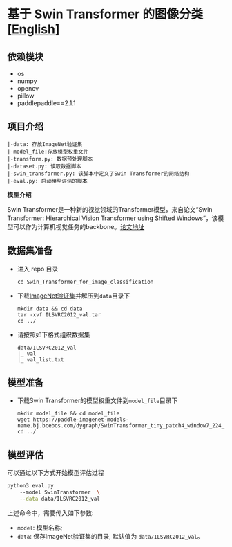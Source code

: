 # 基于 Swin Transformer 的图像分类 [[English](./README_en.md)]

## 依赖模块
- os
- numpy
- opencv
- pillow
- paddlepaddle==2.1.1

## 项目介绍
```
|-data: 存放ImageNet验证集
|-model_file:存放模型权重文件
|-transform.py: 数据预处理脚本
|-dataset.py: 读取数据脚本
|-swin_transformer.py: 该脚本中定义了Swin Transformer的网络结构
|-eval.py: 启动模型评估的脚本
```

**模型介绍**

Swin Transformer是一种新的视觉领域的Transformer模型，来自论文“Swin Transformer: Hierarchical Vision Transformer using Shifted Windows”，该模型可以作为计算机视觉任务的backbone。[论文地址](https://arxiv.org/pdf/2103.14030.pdf)

## 数据集准备
- 进入 repo 目录

  ```
  cd Swin_Transformer_for_image_classification
  ```

- 下载[ImageNet验证集](https://aistudio.baidu.com/aistudio/datasetdetail/93561)并解压到`data`目录下

  ```
  mkdir data && cd data
  tar -xvf ILSVRC2012_val.tar
  cd ../
  ```

- 请按照如下格式组织数据集

  ```
  data/ILSVRC2012_val
  |_ val
  |_ val_list.txt
  ```

## 模型准备

- 下载Swin Transformer的模型权重文件到`model_file`目录下

  ```
  mkdir model_file && cd model_file
  wget https://paddle-imagenet-models-name.bj.bcebos.com/dygraph/SwinTransformer_tiny_patch4_window7_224_pretrained.pdparams
  cd ../
  ```

## 模型评估

可以通过以下方式开始模型评估过程

```bash
python3 eval.py 
    --model SwinTransformer  \
    --data data/ILSVRC2012_val
```

上述命令中，需要传入如下参数:

+ `model`: 模型名称;
+ `data`: 保存ImageNet验证集的目录, 默认值为 `data/ILSVRC2012_val`。